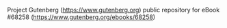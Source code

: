Project Gutenberg (https://www.gutenberg.org) public repository for
eBook #68258 (https://www.gutenberg.org/ebooks/68258)
